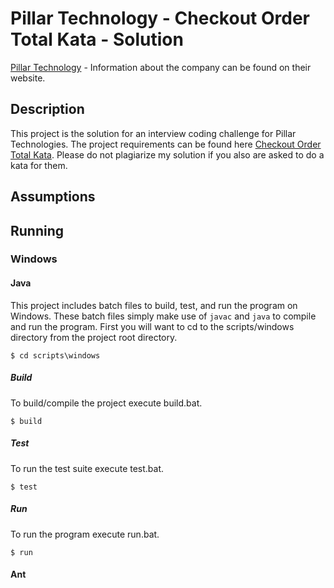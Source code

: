 # Pillar Technology - Checkout Order Total Kata - Solution 

[Pillar Technology](https://pillartechnology.com/) - Information about the company can be found on their website. 

## Description
This project is the solution for an interview coding challenge for Pillar Technologies. The project requirements can be found here [Checkout Order Total Kata](https://github.com/PillarTechnology/kata-checkout-order-total). Please do not plagiarize my solution if you also are asked to do a kata for them. 

## Assumptions

## Running

### Windows

#### Java
This project includes batch files to build, test, and run the program on Windows. These batch files simply make use of `javac` and `java` to compile and run the program. First you will want to cd to the scripts/windows directory from the project root directory. 

```
$ cd scripts\windows
```

##### Build
To build/compile the project execute build.bat.

```
$ build
```

##### Test

To run the test suite execute test.bat.

```
$ test
```

##### Run

To run the program execute run.bat.

```
$ run
```

#### Ant
